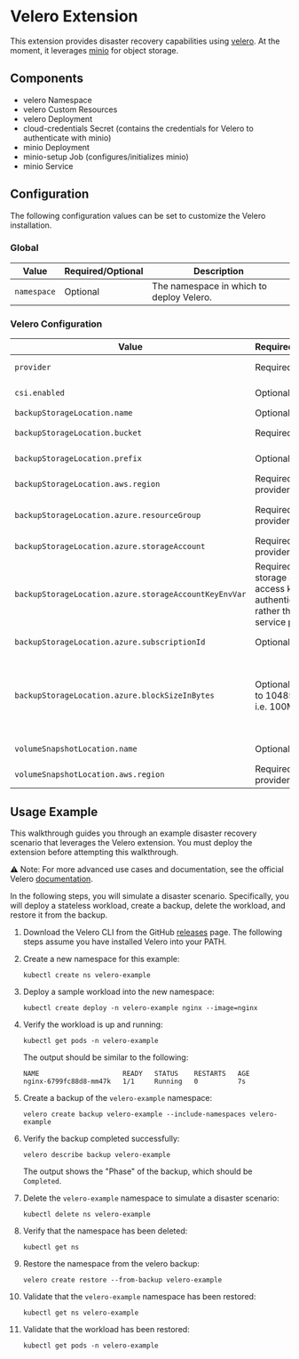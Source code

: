 # Velero Extension

This extension provides disaster recovery capabilities using [velero](https://velero.io/). At the moment, it leverages [minio](https://github.com/minio/minio) for object storage.

## Components

* velero Namespace
* velero Custom Resources
* velero Deployment
* cloud-credentials Secret (contains the credentials for Velero to authenticate with minio)
* minio Deployment
* minio-setup Job (configures/initializes minio)
* minio Service

## Configuration

The following configuration values can be set to customize the Velero installation.

### Global

| Value | Required/Optional | Description |
|-------|-------------------|-------------|
| `namespace` | Optional | The namespace in which to deploy Velero. |

### Velero Configuration

| Value | Required/Optional | Description |
|-------|-------------------|-------------|
| `provider` | Required | The cloud provider in use. One of: `aws`, `azure`, `vsphere`, `docker`. |
| `csi.enabled` | Optional | Whether to enable Velero's CSI features. Defaults to `false`. |
| `backupStorageLocation.name` | Optional | The name of the Backup Storage Location. |
| `backupStorageLocation.bucket` | Required | The storage bucket where backups are to be uploaded. |
| `backupStorageLocation.prefix` | Optional | The directory inside a storage bucket where backups are to be uploaded. |
| `backupStorageLocation.aws.region` | Required when the provider is `aws` | The AWS region where the S3 bucket is located. |
| `backupStorageLocation.azure.resourceGroup` | Required when the provider is `azure` | Name of the resource group containing the storage account for this backup storage location. |
| `backupStorageLocation.azure.storageAccount` | Required when the provider is `azure` | Name of the storage account for this backup storage location.|
| `backupStorageLocation.azure.storageAccountKeyEnvVar` | Required if using a storage account access key to authenticate rather than a service principal.| Name of the environment variable in $AZURE_CREDENTIALS_FILE that contains storage account key for this backup storage location. |
| `backupStorageLocation.azure.subscriptionId` | Optional. | ID of the subscription for this backup storage location. |.
| `backupStorageLocation.azure.blockSizeInBytes` | Optional (defaults to 104857600, i.e. 100MB).| The block size, in bytes, to use when uploading objects to Azure blob storage. See https://docs.microsoft.com/en-us/rest/api/storageservices/understanding-block-blobs--append-blobs--and-page-blobs#about-block-blobs for more information on block blobs. |.
| `volumeSnapshotLocation.name` | Optional | The name of the Volume Snapshot Location. |
| `volumeSnapshotLocation.aws.region` | Required when the provider is `aws` | The AWS region where the Volumes and Snapshots are located. |

## Usage Example

This walkthrough guides you through an example disaster recovery scenario that leverages the Velero extension. You must deploy the extension before attempting this walkthrough.

⚠️ Note: For more advanced use cases and documentation, see the official Velero [documentation](https://velero.io/docs/latest/).

In the following steps, you will simulate a disaster scenario. Specifically, you will deploy a stateless workload, create a backup, delete the workload, and restore it from the backup.

1. Download the Velero CLI from the GitHub [releases](https://github.com/vmware-tanzu/velero/releases/latest) page. The following steps assume you have installed Velero into your PATH.

1. Create a new namespace for this example:

    ```
    kubectl create ns velero-example
    ```

1. Deploy a sample workload into the new namespace:

    ```
    kubectl create deploy -n velero-example nginx --image=nginx
    ```

1. Verify the workload is up and running:

    ```
    kubectl get pods -n velero-example
    ```

    The output should be similar to the following:
    
    ```
    NAME                     READY   STATUS    RESTARTS   AGE
    nginx-6799fc88d8-mm47k   1/1     Running   0          7s
    ```

1. Create a backup of the `velero-example` namespace:

    ```
    velero create backup velero-example --include-namespaces velero-example
    ```

1. Verify the backup completed successfully:

    ```
    velero describe backup velero-example
    ```

    The output shows the "Phase" of the backup, which should be `Completed`.

1. Delete the `velero-example` namespace to simulate a disaster scenario:

    ```
    kubectl delete ns velero-example
    ```

1. Verify that the namespace has been deleted:

    ```
    kubectl get ns
    ```

1. Restore the namespace from the velero backup:

    ```
    velero create restore --from-backup velero-example
    ```

1. Validate that the `velero-example` namespace has been restored:

    ```
    kubectl get ns velero-example
    ```

1. Validate that the workload has been restored:

    ```
    kubectl get pods -n velero-example
    ```

